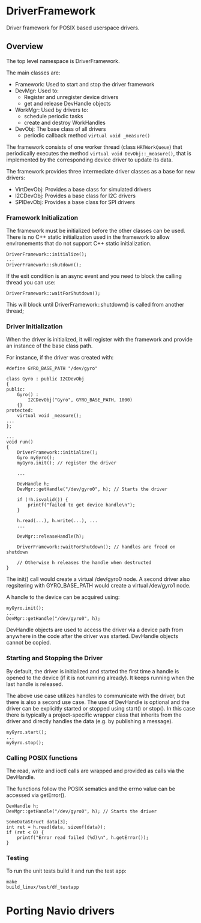 # DriverFramework

Driver framework for POSIX based userspace drivers.

## Overview

The top level namespace is DriverFramework.

The main classes are:
* Framework: Used to start and stop the driver framework
* DevMgr: Used to:
    - Register and unregister device drivers
    - get and release DevHandle objects
* WorkMgr: Used by drivers to:
    - schedule periodic tasks
    - create and destroy WorkHandles
* DevObj: The base class of all drivers
    - periodic callback method `virtual void _measure()`

The framework consists of one worker thread (class `HRTWorkQueue`) that
periodically executes the method `virtual void DevObj::_measure()`, that is
implemented by the corresponding device driver to update its data.

The framework provides three intermediate driver classes as a base for new drivers:
* VirtDevObj: Provides a base class for simulated drivers
* I2CDevObj: Provides a base class for I2C drivers
* SPIDevObj: Provides a base class for SPI drivers

### Framework Initialization

The framework must be initialized before the other classes can be used. There is no C++ static
initialization used in the framework to allow environements that do not support C++ static
initialization.
```
DriverFramework::initialize();
...
DriverFramework::shutdown();
```

If the exit condition is an async event and you need to block the calling thread you can use:
```
DriverFramework::waitForShutdown();
```
This will block until DriverFramework::shutdown() is called from another thread;


### Driver Initialization

When the driver is initialized, it will register with the framework and provide an instance
of the base class path.

For instance, if the driver was created with:

```
#define GYRO_BASE_PATH "/dev/gyro"

class Gyro : public I2CDevObj
{
public:
	Gyro() :
		I2CDevObj("Gyro", GYRO_BASE_PATH, 1000)
	{}
protected:
	virtual void _measure();
...
};

...
void run()
{
	DriverFramework::initialize();
	Gyro myGyro();
	myGyro.init(); // register the driver

	...

	DevHandle h;
	DevMgr::getHandle("/dev/gyro0", h); // Starts the driver

	if (!h.isvalid()) {
		printf("failed to get device handle\n");
	}

	h.read(...), h.write(...), ...
	...

	DevMgr::releaseHandle(h);

	DriverFramework::waitForShutdown(); // handles are freed on shutdown

	// Otherwise h releases the handle when destructed
}

```

The init() call would create a virtual /dev/gyro0 node. A second driver also regsitering with
GYRO_BASE_PATH would create a virtual /dev/gyro1 node.

A handle to the device can be acquired using:

```
myGyro.init();
...
DevMgr::getHandle("/dev/gyro0", h);
```

DevHandle objects are used to access the driver via a device path from anywhere
in the code after the driver was started. DevHandle objects cannot be copied.

### Starting and Stopping the Driver

By default, the driver is initialized and started the first time a handle is
opened to the device (if it is not running already). It keeps running when the
last handle is released.

The above use case utilizes handles to communicate with the driver, but there is
also a second use case. The use of DevHandle is optional and the driver can be
explicitly started or stopped using start() or stop(). In this case there is
typically a project-specific wrapper class that inherits from the driver and
directly handles the data (e.g. by publishing a message).

```
myGyro.start();
...
myGyro.stop();
```

### Calling POSIX functions

The read, write and ioctl calls are wrapped and provided as calls via the DevHandle.

The functions follow the POSIX sematics and the errno value can be accessed via getError().
```
DevHandle h;
DevMgr::getHandle("/dev/gyro0", h); // Starts the driver

SomeDataStruct data[3];
int ret = h.read(data, sizeof(data));
if (ret < 0) {
	printf("Error read failed (%d)\n", h.getError());
}

```

### Testing

To run the unit tests build it and run the test app:

```
make
build_linux/test/df_testapp
```
# Porting Navio drivers

